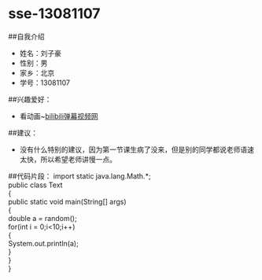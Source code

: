 # sse-13081107
##自我介绍
 * 姓名：刘子豪
 * 性别：男
 * 家乡：北京
 * 学号：13081107

##兴趣爱好：
 * 看动画~[bilibili弹幕视频网](http://www.bilibili.com/)
 
##建议：
 * 没有什么特别的建议，因为第一节课生病了没来，但是别的同学都说老师语速太快，所以希望老师讲慢一点。

##代码片段：
import static java.lang.Math.*;     
public class Text     
{     
    public static void main(String[] args)     
    {     
        double a = random();     
        for(int i = 0;i<10;i++)     
        {     
            System.out.println(a);     
        }     
    }     
}     
